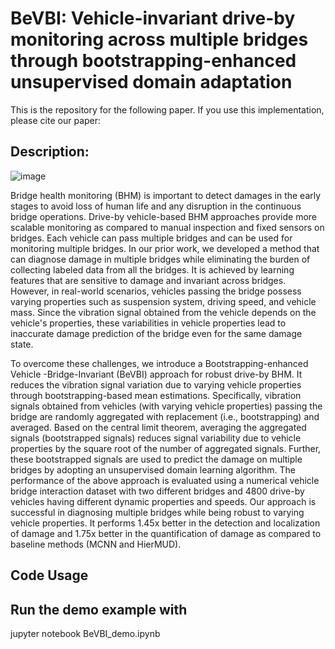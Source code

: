 # BeVBI: Vehicle-invariant drive-by monitoring across multiple bridges through bootstrapping-enhanced unsupervised domain adaptation

This is the repository for the following paper. If you use this implementation, please cite our paper:

## Description:

![image](https://github.com/Aggarwaljatin20/BeVBI/assets/135164893/fd25070f-8605-435b-b1ea-5112cc415ad2)

Bridge health monitoring (BHM) is important to detect damages in the early stages to avoid loss of human life and any disruption in the continuous bridge operations. Drive-by vehicle-based BHM approaches provide more scalable monitoring as compared to manual inspection and fixed sensors on bridges. Each vehicle can pass multiple bridges and can be used for monitoring multiple bridges. In our prior work, we developed a method that can diagnose damage in multiple bridges while eliminating the burden of collecting labeled data from all the bridges. It is achieved by learning features that are sensitive to damage and invariant across bridges. However, in real-world scenarios, vehicles passing the bridge possess varying properties such as suspension system, driving speed, and vehicle mass. Since the vibration signal obtained from the vehicle depends on the vehicle's properties, these variabilities in vehicle properties lead to inaccurate damage prediction of the bridge even for the same damage state. 

To overcome these challenges, we introduce a Bootstrapping-enhanced Vehicle -Bridge-Invariant (BeVBI) approach for robust drive-by BHM. It reduces the vibration signal variation due to varying vehicle properties through bootstrapping-based mean estimations. Specifically, vibration signals obtained from  vehicles (with varying vehicle properties) passing the bridge are randomly aggregated with replacement (i.e., bootstrapping) and averaged. Based on the central limit theorem, averaging the aggregated signals (bootstrapped signals) reduces signal variability due to vehicle properties by the square root of the number of aggregated signals. Further, these bootstrapped signals are used to predict the damage on multiple bridges by adopting an unsupervised domain learning algorithm. The performance of the above approach is evaluated using a numerical vehicle bridge interaction dataset with two different bridges and 4800 drive-by vehicles having different dynamic properties and speeds. Our approach is successful in diagnosing multiple bridges while being robust to varying vehicle properties. It performs 1.45x better in the detection and localization of damage  and 1.75x better in the quantification of damage as compared to baseline methods (MCNN and HierMUD).

## Code Usage

## Run the demo example with
jupyter notebook BeVBI_demo.ipynb
